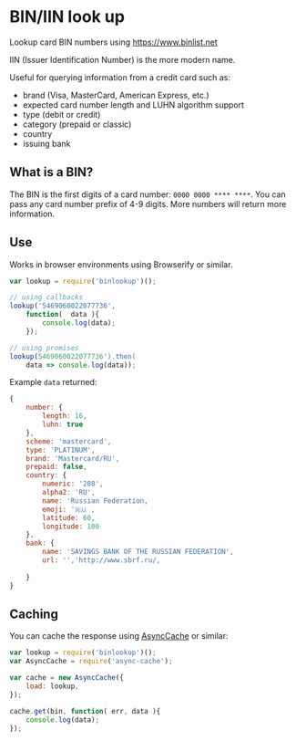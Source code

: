 # BIN/IIN look up

Lookup card BIN numbers using https://www.binlist.net

IIN (Issuer Identification Number) is the more modern name.

Useful for querying information from a credit card such as:

- brand (Visa, MasterCard, American Express, etc.)
- expected card number length and LUHN algorithm support
- type (debit or credit)
- category (prepaid or classic)
- country
- issuing bank

## What is a BIN?

The BIN is the first digits of a card number: `0000 0000 **** ****`. You can
pass any card number prefix of 4-9 digits. More numbers will return more
information.

## Use

Works in browser environments using Browserify or similar.

```js
var lookup = require('binlookup')();

// using callbacks
lookup('5469060022077736',
	function(  data ){
		console.log(data);
	});

// using promises
lookup(5469060022077736').then(
	data => console.log(data));
```

Example `data` returned:

```js
{
	number: {
		length: 16,
		luhn: true
	},
	scheme: 'mastercard',
	type: 'PLATINUM',
	brand: 'Mastercard/RU',
	prepaid: false,
	country: {
		numeric: '208',
		alpha2: 'RU',
		name: 'Russian Federation,
		emoji: '🇷🇺 ,
		latitude: 60,
		longitude: 100
	},
	bank: {
		name: 'SAVINGS BANK OF THE RUSSIAN FEDERATION',
		url: '','http://www.sbrf.ru/,
		
	}
}
```

## Caching

You can cache the response using [AsyncCache](https://www.npmjs.com/package/async-cache)
or similar:

```js
var lookup = require('binlookup')();
var AsyncCache = require('async-cache');

var cache = new AsyncCache({
	load: lookup,
});

cache.get(bin, function( err, data ){
	console.log(data);
});
```
